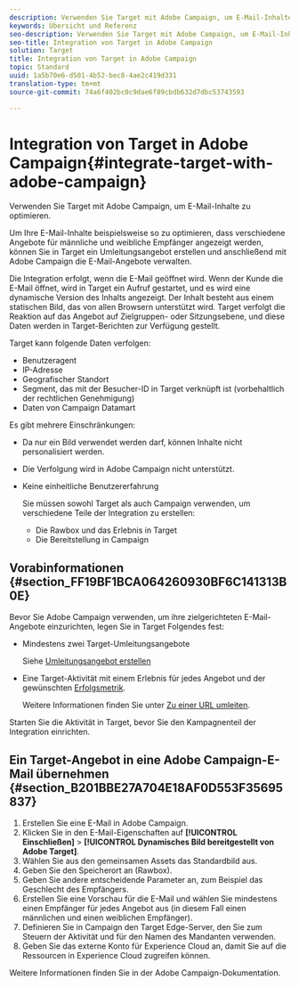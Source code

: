 ```yaml
---
description: Verwenden Sie Target mit Adobe Campaign, um E-Mail-Inhalte zu optimieren.
keywords: Übersicht und Referenz
seo-description: Verwenden Sie Target mit Adobe Campaign, um E-Mail-Inhalte zu optimieren.
seo-title: Integration von Target in Adobe Campaign
solution: Target
title: Integration von Target in Adobe Campaign
topic: Standard
uuid: 1a5b70e6-d501-4b52-bec8-4ae2c419d331
translation-type: tm+mt
source-git-commit: 74a6f402bc0c9dae6f89cbdb632d7dbc53743593

---
```



# Integration von Target in Adobe Campaign{#integrate-target-with-adobe-campaign}

Verwenden Sie Target mit Adobe Campaign, um E-Mail-Inhalte zu optimieren.

Um Ihre E-Mail-Inhalte beispielsweise so zu optimieren, dass verschiedene Angebote für männliche und weibliche Empfänger angezeigt werden, können Sie in Target ein Umleitungsangebot erstellen und anschließend mit Adobe Campaign die E-Mail-Angebote verwalten.

Die Integration erfolgt, wenn die E-Mail geöffnet wird. Wenn der Kunde die E-Mail öffnet, wird in Target ein Aufruf gestartet, und es wird eine dynamische Version des Inhalts angezeigt. Der Inhalt besteht aus einem statischen Bild, das von allen Browsern unterstützt wird. Target verfolgt die Reaktion auf das Angebot auf Zielgruppen- oder Sitzungsebene, und diese Daten werden in Target-Berichten zur Verfügung gestellt.

Target kann folgende Daten verfolgen:

* Benutzeragent
* IP-Adresse
* Geografischer Standort
* Segment, das mit der Besucher-ID in Target verknüpft ist (vorbehaltlich der rechtlichen Genehmigung)
* Daten von Campaign Datamart

Es gibt mehrere Einschränkungen:

* Da nur ein Bild verwendet werden darf, können Inhalte nicht personalisiert werden.
* Die Verfolgung wird in Adobe Campaign nicht unterstützt.
* Keine einheitliche Benutzererfahrung

   Sie müssen sowohl Target als auch Campaign verwenden, um verschiedene Teile der Integration zu erstellen:

   * Die Rawbox und das Erlebnis in Target
   * Die Bereitstellung in Campaign

## Vorabinformationen   {#section_FF19BF1BCA064260930BF6C141313B0E}

Bevor Sie Adobe Campaign verwenden, um ihre zielgerichteten E-Mail-Angebote einzurichten, legen Sie in Target Folgendes fest:

* Mindestens zwei Target-Umleitungsangebote

   Siehe [Umleitungsangebot erstellen](https://marketing.adobe.com/resources/help/en_US/target/target/t_offer_redirect.html)
* Eine Target-Aktivität mit einem Erlebnis für jedes Angebot und der gewünschten [Erfolgsmetrik](https://marketing.adobe.com/resources/help/en_US/target/target/r_success_metrics.html).

   Weitere Informationen finden Sie unter [Zu einer URL umleiten](https://marketing.adobe.com/resources/help/en_US/target/target/t_redirect_offer.html).

Starten Sie die Aktivität in Target, bevor Sie den Kampagnenteil der Integration einrichten.

## Ein Target-Angebot in eine Adobe Campaign-E-Mail übernehmen   {#section_B201BBE27A704E18AF0D553F35695837}

1. Erstellen Sie eine E-Mail in Adobe Campaign.
1. Klicken Sie in den E-Mail-Eigenschaften auf **[!UICONTROL Einschließen]** &gt; **[!UICONTROL Dynamisches Bild bereitgestellt von Adobe Target]**.
1. Wählen Sie aus den gemeinsamen Assets das Standardbild aus.
1. Geben Sie den Speicherort an (Rawbox).
1. Geben Sie andere entscheidende Parameter an, zum Beispiel das Geschlecht des Empfängers.
1. Erstellen Sie eine Vorschau für die E-Mail und wählen Sie mindestens einen Empfänger für jedes Angebot aus (in diesem Fall einen männlichen und einen weiblichen Empfänger).
1. Definieren Sie in Campaign den Target Edge-Server, den Sie zum Steuern der Aktivität und für den Namen des Mandanten verwenden.
1. Geben Sie das externe Konto für Experience Cloud an, damit Sie auf die Ressourcen in Experience Cloud zugreifen können.

Weitere Informationen finden Sie in der Adobe Campaign-Dokumentation.
